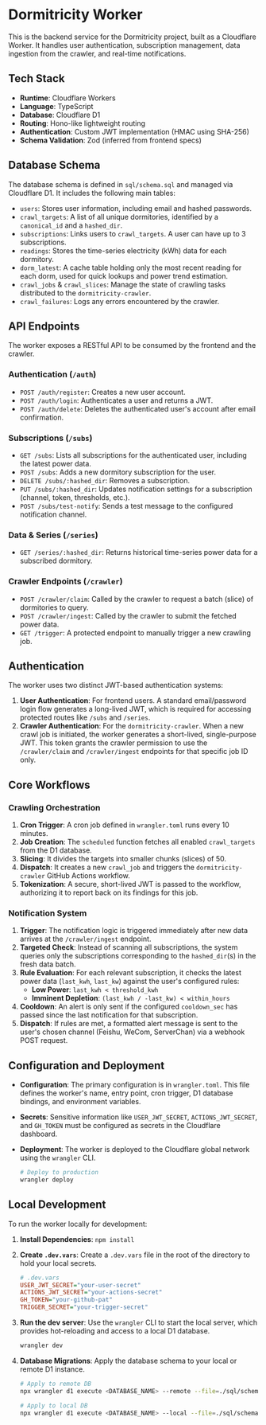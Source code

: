 # Dormitricity Worker

This is the backend service for the Dormitricity project, built as a Cloudflare Worker. It handles user authentication, subscription management, data ingestion from the crawler, and real-time notifications.

## Tech Stack

-   **Runtime**: Cloudflare Workers
-   **Language**: TypeScript
-   **Database**: Cloudflare D1
-   **Routing**: Hono-like lightweight routing
-   **Authentication**: Custom JWT implementation (HMAC using SHA-256)
-   **Schema Validation**: Zod (inferred from frontend specs)

## Database Schema

The database schema is defined in `sql/schema.sql` and managed via Cloudflare D1. It includes the following main tables:

-   `users`: Stores user information, including email and hashed passwords.
-   `crawl_targets`: A list of all unique dormitories, identified by a `canonical_id` and a `hashed_dir`.
-   `subscriptions`: Links users to `crawl_targets`. A user can have up to 3 subscriptions.
-   `readings`: Stores the time-series electricity (kWh) data for each dormitory.
-   `dorm_latest`: A cache table holding only the most recent reading for each dorm, used for quick lookups and power trend estimation.
-   `crawl_jobs` & `crawl_slices`: Manage the state of crawling tasks distributed to the `dormitricity-crawler`.
-   `crawl_failures`: Logs any errors encountered by the crawler.

## API Endpoints

The worker exposes a RESTful API to be consumed by the frontend and the crawler.

### Authentication (`/auth`)

-   `POST /auth/register`: Creates a new user account.
-   `POST /auth/login`: Authenticates a user and returns a JWT.
-   `POST /auth/delete`: Deletes the authenticated user's account after email confirmation.

### Subscriptions (`/subs`)

-   `GET /subs`: Lists all subscriptions for the authenticated user, including the latest power data.
-   `POST /subs`: Adds a new dormitory subscription for the user.
-   `DELETE /subs/:hashed_dir`: Removes a subscription.
-   `PUT /subs/:hashed_dir`: Updates notification settings for a subscription (channel, token, thresholds, etc.).
-   `POST /subs/test-notify`: Sends a test message to the configured notification channel.

### Data & Series (`/series`)

-   `GET /series/:hashed_dir`: Returns historical time-series power data for a subscribed dormitory.

### Crawler Endpoints (`/crawler`)

-   `POST /crawler/claim`: Called by the crawler to request a batch (slice) of dormitories to query.
-   `POST /crawler/ingest`: Called by the crawler to submit the fetched power data.
-   `GET /trigger`: A protected endpoint to manually trigger a new crawling job.

## Authentication

The worker uses two distinct JWT-based authentication systems:

1.  **User Authentication**: For frontend users. A standard email/password login flow generates a long-lived JWT, which is required for accessing protected routes like `/subs` and `/series`.
2.  **Crawler Authentication**: For the `dormitricity-crawler`. When a new crawl job is initiated, the worker generates a short-lived, single-purpose JWT. This token grants the crawler permission to use the `/crawler/claim` and `/crawler/ingest` endpoints for that specific job ID only.

## Core Workflows

### Crawling Orchestration

1.  **Cron Trigger**: A cron job defined in `wrangler.toml` runs every 10 minutes.
2.  **Job Creation**: The `scheduled` function fetches all enabled `crawl_targets` from the D1 database.
3.  **Slicing**: It divides the targets into smaller chunks (slices) of 50.
4.  **Dispatch**: It creates a new `crawl_job` and triggers the `dormitricity-crawler` GitHub Actions workflow.
5.  **Tokenization**: A secure, short-lived JWT is passed to the workflow, authorizing it to report back on its findings for this job.

### Notification System

1.  **Trigger**: The notification logic is triggered immediately after new data arrives at the `/crawler/ingest` endpoint.
2.  **Targeted Check**: Instead of scanning all subscriptions, the system queries only the subscriptions corresponding to the `hashed_dir`(s) in the fresh data batch.
3.  **Rule Evaluation**: For each relevant subscription, it checks the latest power data (`last_kwh`, `last_kw`) against the user's configured rules:
    *   **Low Power**: `last_kwh < threshold_kwh`
    *   **Imminent Depletion**: `(last_kwh / -last_kw) < within_hours`
4.  **Cooldown**: An alert is only sent if the configured `cooldown_sec` has passed since the last notification for that subscription.
5.  **Dispatch**: If rules are met, a formatted alert message is sent to the user's chosen channel (Feishu, WeCom, ServerChan) via a webhook POST request.

## Configuration and Deployment

-   **Configuration**: The primary configuration is in `wrangler.toml`. This file defines the worker's name, entry point, cron trigger, D1 database bindings, and environment variables.
-   **Secrets**: Sensitive information like `USER_JWT_SECRET`, `ACTIONS_JWT_SECRET`, and `GH_TOKEN` must be configured as secrets in the Cloudflare dashboard.
-   **Deployment**: The worker is deployed to the Cloudflare global network using the `wrangler` CLI.

    ```bash
    # Deploy to production
    wrangler deploy
    ```

## Local Development

To run the worker locally for development:

1.  **Install Dependencies**: `npm install`
2.  **Create `.dev.vars`**: Create a `.dev.vars` file in the root of the directory to hold your local secrets.

    ```ini
    # .dev.vars
    USER_JWT_SECRET="your-user-secret"
    ACTIONS_JWT_SECRET="your-actions-secret"
    GH_TOKEN="your-github-pat"
    TRIGGER_SECRET="your-trigger-secret"
    ```

3.  **Run the dev server**: Use the `wrangler` CLI to start the local server, which provides hot-reloading and access to a local D1 database.

    ```bash
    wrangler dev
    ```

4.  **Database Migrations**: Apply the database schema to your local or remote D1 instance.

    ```bash
    # Apply to remote DB
    npx wrangler d1 execute <DATABASE_NAME> --remote --file=./sql/schema.sql

    # Apply to local DB
    npx wrangler d1 execute <DATABASE_NAME> --local --file=./sql/schema.sql
    ```
